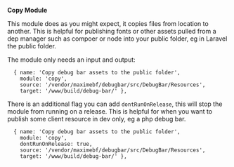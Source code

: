 **Copy Module**

This module does as you might expect, it copies files from location to another. This is helpful for publishing fonts or other assets pulled from a dep manager such as compoer or node into your public folder, eg in Laravel the public folder.

The module only needs an input and output:

```
  { name: 'Copy debug bar assets to the public folder',
    module: 'copy',
    source: '/vendor/maximebf/debugbar/src/DebugBar/Resources',
    target: '/www/build/debug-bar/' },
```

There is an additional flag you can add `dontRunOnRelease`, this will stop the module from running on a release.
This is helpful for when you want to publish some client resource in dev only, eg a php debug bar.

```
  { name: 'Copy debug bar assets to the public folder',
    module: 'copy',
    dontRunOnRelease: true,
    source: '/vendor/maximebf/debugbar/src/DebugBar/Resources',
    target: '/www/build/debug-bar/' },
```